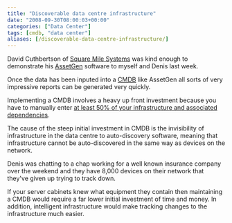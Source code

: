 ```yaml
---
title: "Discoverable data centre infrastructure"
date: "2008-09-30T08:00:03+00:00"
categories: ["Data Center"]
tags: [cmdb, "data center"]
aliases: [/discoverable-data-centre-infrastructure/]
---
```


David Cuthbertson of [Square Mile Systems](http://www.squaremilesystems.com/) was kind enough to demonstrate his [AssetGen](http://www.squaremilesystems.com/p_assetgensysmap.html) software to myself and Denis last week.

Once the data has been inputed into a [CMDB](https://en.wikipedia.org/wiki/CMDB) like AssetGen all sorts of very impressive reports can be generated very quickly.

Implementing a CMDB involves a heavy up front investment because you have to manually enter [at least 50% of your infrastructure and associated dependencies](http://servicecatalogs.typepad.com/servicecatalogs/2006/04/what_is_the_rel_1.html).

The cause of the steep initial investment in CMDB is the invisibility of infrastructure in the data centre to auto-discovery software, meaning that infrastructure cannot be auto-discovered in the same way as devices on the network.

Denis was chatting to a chap working for a well known insurance company over the weekend and they have 8,000 devices on their network that they've given up trying to track down.

If your server cabinets knew what equipment they contain then maintaining a CMDB would require a far lower initial investment of time and money. In addition, intelligent infrastructure would make tracking changes to the infrastructure much easier.
